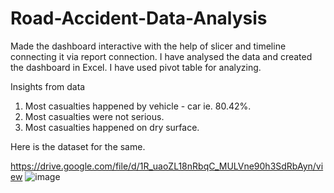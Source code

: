 # Road-Accident-Data-Analysis
Made the dashboard interactive with the help of slicer and timeline connecting it via report connection.
I have analysed the data and created the dashboard in Excel.
I have used pivot table for analyzing.

Insights from data
1. Most casualties happened by vehicle - car ie. 80.42%.
2. Most casualties were not serious.
3. Most casualties happened on dry surface.
   
Here is the dataset for the same.

https://drive.google.com/file/d/1R_uaoZL18nRbqC_MULVne90h3SdRbAyn/view
![image](https://github.com/sumidhakp123/Road-Accident-Data-Analysis/assets/69155879/301dbf27-ba9b-42b5-b041-672c99d5a959)
